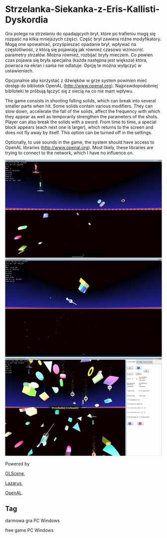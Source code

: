 # Strzelanka-Siekanka-z-Eris-Kallisti-Dyskordia

Gra polega na strzelaniu do opadających brył, które po trafieniu mogą się rozpaść na kilka mniejszych części. Część brył zawiera różne modyfikatory. Mogą one spowalniać, przyśpieszać opadanie brył, wpływać na częstotliwość, z którą się pojawiają jak również czasowo wzmocnić parametry strzałów. Można również, rozbijać bryły mieczem.
Co pewien czas pojawia się bryła specjalna (każda następna jest większa) która, powraca na ekran i sama nie odlatuje. Opcję te można wyłączyć w ustawieniach.

Opcjonalnie aby korzystać z dźwięków w grze system powinien mieć dostęp do bibliotek OpenAL (http://www.openal.org). Najprawdopodobniej biblioteki te próbują łączyć się z siecią na co nie mam wpływu.


The game consists in shooting falling solids, which can break into several smaller parts when hit. Some solids contain various modifiers. They can slow down, accelerate the fall of the solids, affect the frequency with which they appear as well as temporarily strengthen the parameters of the shots. Player can also break the solids with a sword.
From time to time, a special block appears (each next one is larger), which returns to the screen and does not fly away by itself. This option can be turned off in the settings.

Optionally, to use sounds in the game, the system should have access to OpenAL libraries (http://www.openal.org). Most likely, these libraries are trying to connect to the network, which I have no influence on.


<a href="https://github.com/jacek-mulawka/Strzelanka-Siekanka-z-Eris-Kallisti-Dyskordia/blob/main/Gallery/Strzelanka%20Siekanka%20z%20Eris%20Kallisti%20Dyskordia%2001.jpg">
  <img src="https://github.com/jacek-mulawka/Strzelanka-Siekanka-z-Eris-Kallisti-Dyskordia/blob/main/Gallery/M/Strzelanka%20Siekanka%20z%20Eris%20Kallisti%20Dyskordia%2001%20m.jpg">
</a>

<a href="https://github.com/jacek-mulawka/Strzelanka-Siekanka-z-Eris-Kallisti-Dyskordia/blob/main/Gallery/Strzelanka%20Siekanka%20z%20Eris%20Kallisti%20Dyskordia%2002.jpg">
  <img src="https://github.com/jacek-mulawka/Strzelanka-Siekanka-z-Eris-Kallisti-Dyskordia/blob/main/Gallery/M/Strzelanka%20Siekanka%20z%20Eris%20Kallisti%20Dyskordia%2002%20m.jpg">
</a>

<a href="https://github.com/jacek-mulawka/Strzelanka-Siekanka-z-Eris-Kallisti-Dyskordia/blob/main/Gallery/Strzelanka%20Siekanka%20z%20Eris%20Kallisti%20Dyskordia%2003.jpg">
  <img src="https://github.com/jacek-mulawka/Strzelanka-Siekanka-z-Eris-Kallisti-Dyskordia/blob/main/Gallery/M/Strzelanka%20Siekanka%20z%20Eris%20Kallisti%20Dyskordia%2003%20m.jpg">
</a>


Powered by

[GLScene](http://glscene.sourceforge.net),

[Lazarus](https://www.lazarus-ide.org),

[OpenAL](http://www.openal.org).


## Tag
darmowa gra PC Windows

free game PC Windows
